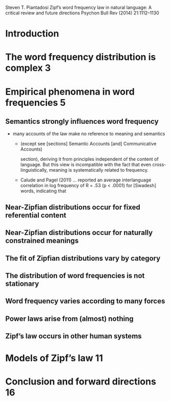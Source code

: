 Steven T. Piantadosi
Zipf’s word frequency law in natural language: 
  A critical review and future directions 
Psychon Bull Rev (2014) 21:1112–1130

# Introduction

# The word frequency distribution is complex 3

# Empirical phenomena in word frequencies 5

## Semantics strongly influences word frequency


* many accounts of the law make no reference to meaning and semantics 
  * (except see [sections] Semantic Accounts [and] Communicative Accounts)

    section), deriving it from principles independent of the content of
    language. But this view is incompatible with the fact that even cross-
    linguistically, meaning is systematically related to frequency. 
  * Calude and
    Pagel (2011) ... reported an average interlanguage correlation in log
    frequency of R = .53 (p < .0001) for [Swadesh] words, indicating that

## Near-Zipfian distributions occur for fixed referential content

## Near-Zipfian distributions occur for naturally constrained meanings

## The fit of Zipfian distributions vary by category

## The distribution of word frequencies is not stationary

## Word frequency varies according to many forces

## Power laws arise from (almost) nothing

## Zipf’s law occurs in other human systems

# Models of Zipf’s law 11

# Conclusion and forward directions 16
